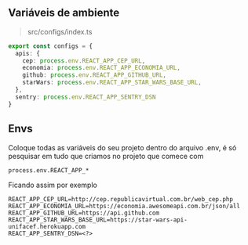 ## Variáveis de ambiente

> src/configs/index.ts

```ts
export const configs = {
  apis: {
    cep: process.env.REACT_APP_CEP_URL,
    economia: process.env.REACT_APP_ECONOMIA_URL,
    github: process.env.REACT_APP_GITHUB_URL,
    starWars: process.env.REACT_APP_STAR_WARS_BASE_URL,
  },
  sentry: process.env.REACT_APP_SENTRY_DSN
}
```

## Envs

Coloque todas as variáveis do seu projeto dentro do arquivo .env,
é só pesquisar em tudo que criamos no projeto que comece com

```env
process.env.REACT_APP_*
```

Ficando assim por exemplo

```.env
REACT_APP_CEP_URL=http://cep.republicavirtual.com.br/web_cep.php
REACT_APP_ECONOMIA_URL=https://economia.awesomeapi.com.br/json/all
REACT_APP_GITHUB_URL=https://api.github.com
REACT_APP_STAR_WARS_BASE_URL=https://star-wars-api-unifacef.herokuapp.com
REACT_APP_SENTRY_DSN=<?>
```
